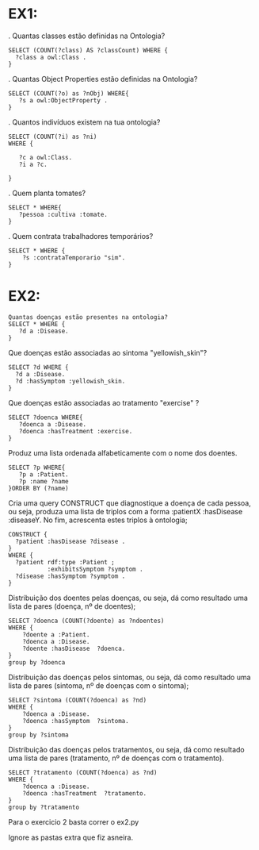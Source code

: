 # EX1:

. Quantas classes estão definidas na Ontologia?
```
SELECT (COUNT(?class) AS ?classCount) WHERE {
  ?class a owl:Class .
}
```
 . Quantas Object Properties estão definidas na Ontologia?
 ```
SELECT (COUNT(?o) as ?nObj) WHERE{
    ?s a owl:ObjectProperty .
}
```

 . Quantos indivíduos existem na tua ontologia?
 ```
SELECT (COUNT(?i) as ?ni)
WHERE {

    ?c a owl:Class.
    ?i a ?c.

}
```


 . Quem planta tomates?
 ```
 SELECT * WHERE{
    ?pessoa :cultiva :tomate.
}
```

 . Quem contrata trabalhadores temporários?
```
SELECT * WHERE {
    ?s :contrataTemporario "sim".
}
```
# EX2:
```
Quantas doenças estão presentes na ontologia?
SELECT * WHERE {
   ?d a :Disease.
}
```
 Que doenças estão associadas ao sintoma "yellowish_skin"?
 ```
 SELECT ?d WHERE {
   ?d a :Disease.
   ?d :hasSymptom :yellowish_skin.
}
```

 Que doenças estão associadas ao tratamento "exercise" ?
 ```
 SELECT ?doenca WHERE{
    ?doenca a :Disease.
    ?doenca :hasTreatment :exercise. 
}
```

 Produz uma lista ordenada alfabeticamente com o nome dos doentes.
 ```
 SELECT ?p WHERE{
    ?p a :Patient.
	?p :name ?name
}ORDER BY (?name)

```

Cria uma query CONSTRUCT que diagnostique a doença de cada pessoa, ou seja,
produza uma lista de triplos com a forma :patientX :hasDisease :diseaseY. No fim, acrescenta estes triplos à ontologia;
```
CONSTRUCT {
  ?patient :hasDisease ?disease .
}
WHERE {
  ?patient rdf:type :Patient ;
           :exhibitsSymptom ?symptom .
  ?disease :hasSymptom ?symptom .
}
```

Distribuição dos doentes pelas doenças, ou seja, dá como resultado uma lista de pares (doença, nº de doentes);
```
SELECT ?doenca (COUNT(?doente) as ?ndoentes)
WHERE {
    ?doente a :Patient.
    ?doenca a :Disease.
    ?doente :hasDisease  ?doenca.
}
group by ?doenca
```



Distribuição das doenças pelos sintomas, ou seja, dá como resultado uma lista de pares (sintoma, nº de doenças com o sintoma);
```
SELECT ?sintoma (COUNT(?doenca) as ?nd)
WHERE {
    ?doenca a :Disease.
    ?doenca :hasSymptom  ?sintoma.
}
group by ?sintoma
```


Distribuição das doenças pelos tratamentos, ou seja, dá como resultado uma lista de pares (tratamento, nº de doenças com o tratamento).
```
SELECT ?tratamento (COUNT(?doenca) as ?nd)
WHERE {
    ?doenca a :Disease.
    ?doenca :hasTreatment  ?tratamento.
}
group by ?tratamento
```


Para o exercicio 2 basta correr o ex2.py

Ignore as pastas extra que fiz asneira.